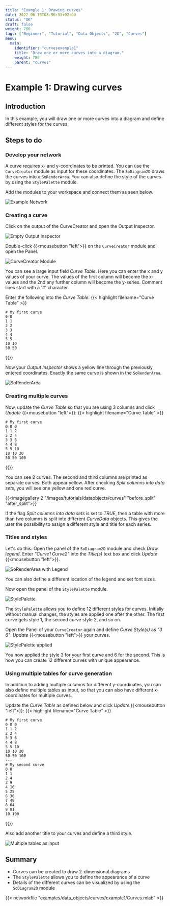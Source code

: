 ```yaml
---
title: "Example 1: Drawing curves"
date: 2022-06-15T08:56:33+02:00
status: "OK"
draft: false
weight: 780
tags: ["Beginner", "Tutorial", "Data Objects", "2D", "Curves"]
menu: 
  main:
    identifier: "curvesexample1"
    title: "Draw one or more curves into a diagram."
    weight: 780
    parent: "curves"
---
```

# Example 1: Drawing curves
## Introduction

In this example, you will draw one or more curves into a diagram and define different styles for the curves.

## Steps to do
### Develop your network
A curve requires x- and y-coordinates to be printed. You can use the `CurveCreator` module as input for these coordinates. The `SoDiagram2D` draws the curves into a `SoRenderArea`. You can also define the style of the curves by using the `StylePalette` module.

Add the modules to your workspace and connect them as seen below.

![Example Network](/images/tutorials/dataobjects/curves/example_network.png "Example Network")
### Creating a curve
Click on the output of the CurveCreator and open the Output Inspector.

![Empty Output Inspector](/images/tutorials/dataobjects/curves/OutputInspector_empty.png "Empty Output Inspector")

Double-click {{<mousebutton "left">}} on the `CurveCreator` module and open the Panel.

![CurveCreator Module](/images/tutorials/dataobjects/curves/CurveCreatorModule.png "CurveCreator Module")

You can see a large input field *Curve Table*. Here you can enter the x and y values of your curve. The values of the first column will become the x-values and the 2nd any further column will become the y-series. Comment lines start with a '#' character.

Enter the following into the *Curve Table*:
{{< highlight filename="Curve Table" >}}
```Text
# My first curve
0 0
1 1
2 2
3 3
4 4
5 5
10 10
50 50
```
{{</highlight>}}

Now your *Output Inspector* shows a yellow line through the previously entered coordinates. Exactly the same curve is shown in the `SoRenderArea`.

![SoRenderArea](/images/tutorials/dataobjects/curves/SoRenderArea.png "SoRenderArea")

### Creating multiple curves
Now, update the *Curve Table* so that you are using 3 columns and click *Update* {{<mousebutton "left">}}:
{{< highlight filename="Curve Table" >}}
```Text
# My first curve
0 0 0
1 1 2
2 2 4
3 3 6
4 4 8
5 5 10
10 10 20
50 50 100
```
{{</highlight>}}

You can see 2 curves. The second and third columns are printed as separate curves. Both appear yellow. After checking *Split columns into data sets*, you will see one yellow and one red curve.

{{<imagegallery 2 "/images/tutorials/dataobjects/curves" "before_split" "after_split">}}

If the flag *Split columns into data sets* is set to *TRUE*, then a table with more than two columns is split into different *CurveData* objects. This gives the user the possibility to assign a different style and title for each series.

### Titles and styles
Let's do this. Open the panel of the `SoDiagram2D` module and check *Draw legend*. Enter *"Curve1 Curve2"* into the *Title(s)* text box and click *Update* {{<mousebutton "left">}}.

![SoRenderArea with Legend](/images/tutorials/dataobjects/curves/SoRenderArea2.png "SoRenderArea with Legend")

You can also define a different location of the legend and set font sizes.

Now open the panel of the `StylePalette` module.

![StylePalette](/images/tutorials/dataobjects/curves/StylePalette.png "StylePalette")

The `StylePalette` allows you to define 12 different styles for curves. Initially without manual changes, the styles are applied one after the other. The first curve gets style 1, the second curve style 2, and so on.

Open the Panel of your `CurveCreator` again and define *Curve Style(s)* as *"3 6"*. *Update* {{<mousebutton "left">}} your curves.

![StylePalette applied](/images/tutorials/dataobjects/curves/StylePalette_applied.png "StylePalette applied")

You now applied the style 3 for your first curve and 6 for the second. This is how you can create 12 different curves with unique appearance.

### Using multiple tables for curve generation
In addition to adding multiple columns for different y-coordinates, you can also define multiple tables as input, so that you can also have different x-coordinates for multiple curves.

Update the *Curve Table* as defined below and click *Update* {{<mousebutton "left">}}:
{{< highlight filename="Curve Table" >}}
```Text
# My first curve
0 0 0
1 1 2
2 2 4
3 3 6
4 4 8
5 5 10
10 10 20
50 50 100
---
# My second curve
0 0
1 1
2 4
3 9
4 16
5 25
6 36
7 49
8 64
9 81
10 100
```
{{</highlight>}}

Also add another title to your curves and define a third style.

![Multiple tables as input](/images/tutorials/dataobjects/curves/Multiple_tables.png "Multiple tables as input")

## Summary
* Curves can be created to draw 2-dimensional diagrams
* The `StylePalette` allows you to define the appearance of a curve
* Details of the different curves can be visualized by using the `SoDiagram2D` module

{{< networkfile "examples/data_objects/curves/example1/Curves.mlab" >}}
